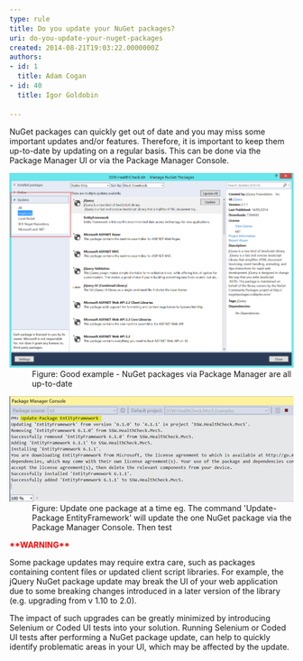 ```yaml
---
type: rule
title: Do you update your NuGet packages?
uri: do-you-update-your-nuget-packages
created: 2014-08-21T19:03:22.0000000Z
authors:
- id: 1
  title: Adam Cogan
- id: 40
  title: Igor Goldobin

---
```




<span class='intro'> <p>NuGet packages can quickly get out of date and you may miss some important updates and/or features. Therefore, it is important to keep them up-to-date by updating on a regular basis. This can be done via the Package Manager UI or via the Package Manager Console.&#160;</p> </span>

<dl class="goodImage"><dt>​​<img src="nuget-update1.png" alt="nuget-update1.png" style="width&#58;550px;" /></dt><dd>Figure&#58; Good example -  NuGet packages via Package Manager are all up-to-date</dd></dl><dl class="image"><dt>​​<img src="nuget-update2.png" alt="nuget-update2.png" /></dt><dd>Figure&#58; Update one package at a time eg. The command 'Update-Package EntityFramework' will update the one NuGet package via the Package Manager Console. Then test​   </dd></dl><p>
   <strong style="color&#58;red;">**WARNING**</strong></p><p>Some package updates may require extra care, such as packages containing content files or updated client script libraries. For example, the jQuery NuGet package update may break the UI of your web application due to some breaking changes introduced in a later version of the library (e.g. upgrading from v 1.10 to 2.0).&#160;​​</p><p>The impact of such upgrades can be greatly minimized by introducing Selenium or Coded UI tests into your solution. Running Selenium or Coded UI tests after performing a NuGet package update, can help to quickly identify problematic areas in your UI, which may be affected by the update.&#160;</p>


